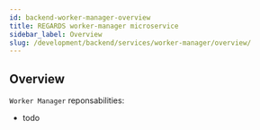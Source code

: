```yaml
---
id: backend-worker-manager-overview
title: REGARDS worker-manager microservice
sidebar_label: Overview
slug: /development/backend/services/worker-manager/overview/
---
```



## Overview

`Worker Manager` reponsabilities:
 * todo


